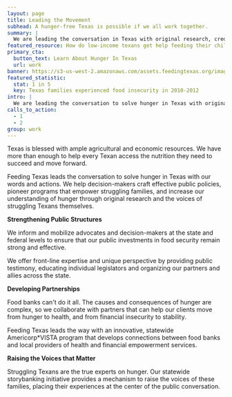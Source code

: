 ```yaml
---
layout: page
title: Leading the Movement
subhead: A hunger-free Texas is possible if we all work together.
summary: |
  We are leading the conversation in Texas with original research, credible policy analysis and public education that increases the understanding, compassion and will to solve hunger.
featured_resource: How do low-income texans get help feeding their children?
primary_cta:
  button_text: Learn About Hunger In Texas
  url: work 
banner: https://s3-us-west-2.amazonaws.com/assets.feedingtexas.org/images/posts/leading-the-movement.jpg
featured_statistic:
  stat: 1 in 5
  key: Texas families experienced food insecurity in 2010-2012
intro: |
  We are leading the conversation to solve hunger in Texas with original research, credible policy analysis and public education that increases understanding of and empathy for hungry Texans. Feeding Texas staff are known across the state and nation for their expertise, creativity and commitment to solving hunger. 
calls_to_action:
  - 1
  - 2
group: work
---
```

Texas is blessed with ample agricultural and economic resources. We have more than enough to help every Texan access the nutrition they need to succeed and move forward. 

Feeding Texas leads the conversation to solve hunger in Texas with our words and actions. We help decision-makers craft effective public policies, pioneer programs that empower struggling families, and increase our understanding of hunger through original research and the voices of struggling Texans themselves.

**Strengthening Public Structures**

We inform and mobilize advocates and decision-makers at the state and federal levels to ensure that our public investments in food security remain strong and effective. 

We offer front-line expertise and unique perspective by providing public testimony, educating individual legislators and organizing our partners and allies across the state.

**Developing Partnerships**

Food banks can't do it all. The causes and consequences of hunger are complex, so we collaborate with partners that can help our clients move from hunger to health, and from financial insecurity to stability. 

Feeding Texas leads the way with an innovative, statewide Americorp*VISTA program that develops connections between food banks and local providers of health and financial empowerment services.

**Raising the Voices that Matter**

Struggling Texans are the true experts on hunger. Our statewide storybanking initiative provides a mechanism to raise the voices of these families, placing their experiences at the center of the public conversation.

